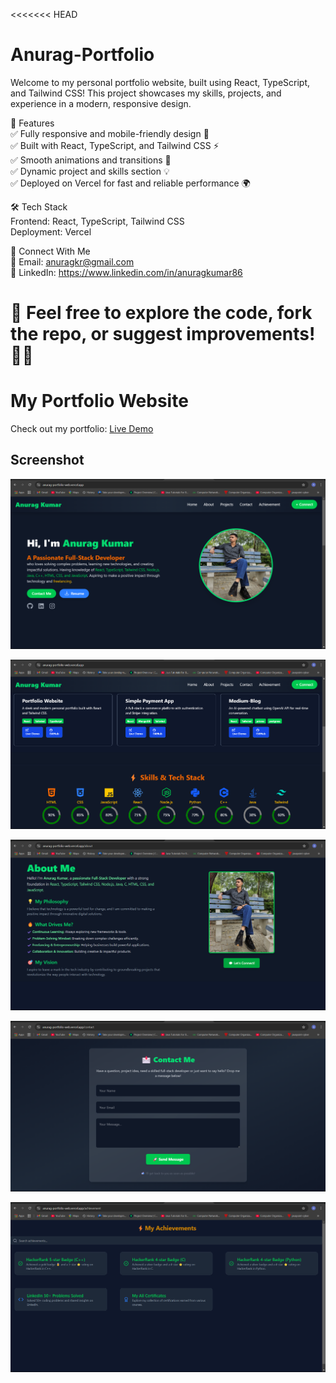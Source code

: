 <<<<<<< HEAD
# Anurag-Portfolio
Welcome to my personal portfolio website, built using React, TypeScript, and Tailwind CSS! This project showcases my skills, projects, and experience in a modern, responsive design.

📌 Features  
✅ Fully responsive and mobile-friendly design 📱  
✅ Built with React, TypeScript, and Tailwind CSS ⚡  
✅ Smooth animations and transitions 🎨  
✅ Dynamic project and skills section 💡  
✅ Deployed on Vercel for fast and reliable  performance 🌍  

🛠️ Tech Stack  
Frontend: React, TypeScript, Tailwind CSS  
Deployment: Vercel  

📩 Connect With Me  
📧 Email: anuragkr@gmail.com  
💼 LinkedIn: https://www.linkedin.com/in/anuragkumar86  


🔹 Feel free to explore the code, fork the repo, or suggest improvements! 🚀✨  
===

# My Portfolio Website  

Check out my portfolio: [Live Demo](https://anurag-portfolio-web.vercel.app/)  

## Screenshot  
![Portfolio Homepage](assets/hero.png) 

![Portfolio Homepage](assets/home2.png)  

![Portfolio About Section](assets/about.png)  

![Portfolio Contact Section](assets/contact.png)  

![Portfolio Achievement Section](assets/achievement.png)  


